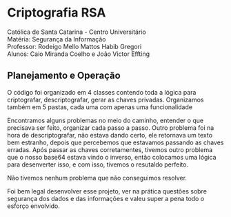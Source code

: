 # Criptografia RSA

Católica de Santa Catarina - Centro Universitário </br>
Matéria: Segurança da Informação </br>
Professor: Rodeigo Mello Mattos Habib Gregori </br>
Alunos: Caio Miranda Coelho e João Victor Effting

<h2> Planejamento e Operação </h2>

O código foi organizado em 4 classes contendo toda a lógica para criptografar, descriptografar, gerar as chaves privadas. Organizamos também em 5 pastas, cada uma com apenas uma funcionalidade </br>

Encontramos alguns problemas no meio do caminho, entender o que precisava ser feito, organizar cada passo a passo. Outro problema foi na hora de descriptografar, não estava dando certo, ele retornava um texto bem estranho, depois que percebemos que estavamos passando as chaves erradas. Após passar as chaves corretamentes, tivemos outro problema que o nosso base64 estava vindo o inverso, então colocamos uma lógica para desenverter isso, e com isso, tivemos o resutaldo perfeito. </br>

Não tivemos nenhum problema que não conseguimos resolver. </br>

Foi bem legal desenvolver esse projeto, ver na prática questões sobre segurança dos dados e das informações e valeu super a pena todo o esforço envolvido.
